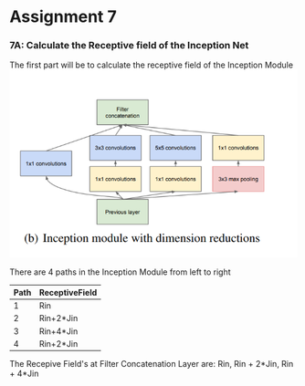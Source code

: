 # Assignment 7

### 7A: Calculate the Receptive field of the Inception Net

The first part will be to calculate the receptive field of the Inception Module
![Inception Module](InceptionModule.png)

There are 4 paths in the Inception Module from left to right

| Path | ReceptiveField |
| --- | --- |
| 1 | Rin|
| 2 | Rin+2\*Jin |
| 3 | Rin+4\*Jin |
| 4 | Rin+2\*Jin |

The Recepive Field's at Filter Concatenation Layer are:
Rin, Rin + 2\*Jin, Rin + 4\*Jin
